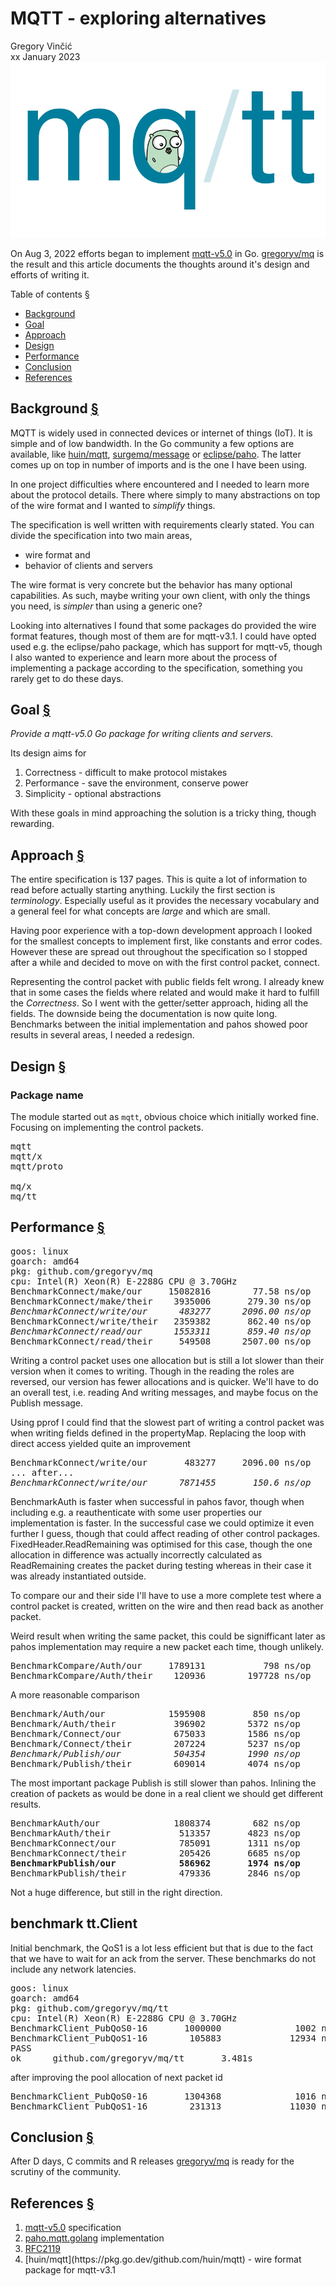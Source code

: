 <a name="top"></a>

# MQTT - exploring alternatives

<div id="about">
Gregory Vin&ccaron;i&cacute;<br>
xx January 2023
</div>

<img src="logo.svg" alt="logo" />


On Aug 3, 2022 efforts began to implement <a
href="https://docs.oasis-open.org/mqtt/mqtt/v5.0/os/mqtt-v5.0-os.html">mqtt-v5.0</a>
in Go. [gregoryv/mq](https://github.com/gregoryv/mq) is the
result and this article documents the thoughts around it's design and
efforts of writing it.

<a name="toc"></a>
<div class="anchored">Table of contents <a class="link" href="#toc">§</a></div>
<nav>
	<ul>
		<li><a href="#background">Background</a></li>
		<li><a href="#goal">Goal</a></li>
		<li><a href="#approach">Approach</a></li>
		<li><a href="#design">Design</a></li>
		<li><a href="#performance">Performance</a></li>
		<li><a href="#conclusion">Conclusion</a></li>
		<li><a href="#references">References</a></li>
	</ul>
</nav>

<a name="background"></a>
## Background <a class="link" href="#background">§</a>

MQTT is widely used in connected devices or internet of things
(IoT). It is simple and of low bandwidth. In the Go community a few
options are available,
like
[huin/mqtt](https://pkg.go.dev/github.com/huin/mqtt),
[surgemq/message](https://pkg.go.dev/github.com/surgemq/message)
or
[eclipse/paho](https://github.com/eclipse/paho.mqtt.golang).
The latter comes up on top in number of imports and is the one I have
been using.

In one project difficulties where encountered and I needed to learn
more about the protocol details. There where simply to many
abstractions on top of the wire format and I wanted to *simplify*
things. 

The specification is well written with requirements clearly stated.
You can divide the specification into two main areas, 

- wire format and 
- behavior of clients and servers

The wire format is very concrete but the behavior has many optional
capabilities. As such, maybe writing your own client, with only the
things you need, is *simpler* than using a generic one?

Looking into alternatives I found that some packages do provided the
wire format features, though most of them are for mqtt-v3.1.  I could
have opted used e.g. the eclipse/paho package, which has support for
mqtt-v5, though I also wanted to experience and learn more about the
process of implementing a package according to the specification,
something you rarely get to do these days.



<a name="goal"></a>
## Goal <a class="link" href="#goal">§</a>

*Provide a mqtt-v5.0 Go package for writing clients and
servers.*

Its design aims for

1. Correctness - difficult to make protocol mistakes
2. Performance - save the environment, conserve power
3. Simplicity - optional abstractions

With these goals in mind approaching the solution is a tricky thing,
though rewarding.



<a name="approach"></a>
## Approach <a class="link" href="#approach">§</a>

The entire specification is 137 pages. This is quite a lot of
information to read before actually starting anything. Luckily the
first section is *terminology*. Especially useful as it provides the
necessary vocabulary and a general feel for what concepts are
*large* and which are small.

Having poor experience with a top-down development approach I looked
for the smallest concepts to implement first, like constants and error
codes. However these are spread out throughout the specification so I
stopped after a while and decided to move on with the first control
packet, connect. 

Representing the control packet with public fields felt wrong.  I
already knew that in some cases the fields where related and would
make it hard to fulfill the *Correctness*. So I went with the
getter/setter approach, hiding all the fields. The downside being the
documentation is now quite long. Benchmarks between the initial
implementation and pahos showed poor results in several areas, I
needed a redesign.


<!--
A decision I made was Not to dig deep into the other packages
to find solutions. Instead the challenge would be to figure it out on
my own and just compare, e.g. performance.

Performance: this is where I would get a chance to explore more of the
memory alignment and allocation optimizations I've read about but
never tried. Hopefully with benchmarks in place I can provide some
useful insights to the community about either my own improvements or
possible ones in the paho module. -->

<a name="design"></a>
## Design <a class="link" href="#design">§</a>

### Package name

The module started out as <code>mqtt</code>, obvious choice which initially worked fine.
Focusing on implementing the control packets.

<pre>
mqtt
mqtt/x
mqtt/proto

mq/x
mq/tt
</pre>

<a name="performance"></a>
## Performance <a class="link" href="#performance">§</a>

<pre>
goos: linux
goarch: amd64
pkg: github.com/gregoryv/mq
cpu: Intel(R) Xeon(R) E-2288G CPU @ 3.70GHz
BenchmarkConnect/make/our     15082816        77.58 ns/op      24 B/op       3 allocs/op
BenchmarkConnect/make/their    3935006       279.30 ns/op     512 B/op       5 allocs/op
<em>BenchmarkConnect/write/our      483277      2096.00 ns/op     48 B/op       1 allocs/op</em>
BenchmarkConnect/write/their   2359382       862.40 ns/op     368 B/op      10 allocs/op
<em>BenchmarkConnect/read/our      1553311       859.40 ns/op    440 B/op       8 allocs/op</em>
BenchmarkConnect/read/their     549508      2507.00 ns/op    3288 B/op      24 allocs/op
</pre>

Writing a control packet uses one allocation but is still a lot slower
than their version when it comes to writing. Though in the reading the
roles are reversed, our version has fewer allocations and is quicker.
We'll have to do an overall test, i.e. reading And writing messages,
and maybe focus on the Publish message.


Using pprof I could find that the slowest part of writing a control
packet was when writing fields defined in the propertyMap. Replacing
the loop with direct access yielded quite an improvement

<pre>
BenchmarkConnect/write/our       483277     2096.00 ns/op      48 B/op       1 allocs/op
... after...
<em>BenchmarkConnect/write/our      7871455       150.6 ns/op      48 B/op       1 allocs/op</em>
</pre>


BenchmarkAuth is faster when successful in pahos favor, though when
including e.g. a reauthenticate with some user properties our
implementation is faster. In the successful case we could optimize it
even further I guess, though that could affect reading of other
control packages. FixedHeader.ReadRemaining was optimised for this
case, though the one allocation in difference was actually incorrectly
calculated as ReadRemaining creates the packet during testing whereas
in their case it was already instantiated outside.

To compare our and their side I'll have to use a more complete test
where a control packet is created, written on the wire and then read
back as another packet.

Weird result when writing the same packet, this could be signifficant
later as pahos implementation may require a new packet each time,
though unlikely.

<pre>
BenchmarkCompare/Auth/our     1789131           798 ns/op       232 B/op   16 allocs/op
BenchmarkCompare/Auth/their    120936        197728 ns/op   1063672 B/op   22 allocs/op
</pre>


A more reasonable comparison

<pre>
Benchmark/Auth/our            1595908         850 ns/op       296 B/op     18 allocs/op
Benchmark/Auth/their           396902        5372 ns/op      4208 B/op     43 allocs/op
Benchmark/Connect/our          675033        1586 ns/op       880 B/op     16 allocs/op
Benchmark/Connect/their        207224        5237 ns/op      5552 B/op     50 allocs/op
<em>Benchmark/Publish/our          504354        1990 ns/op       880 B/op     32 allocs/op</em>
Benchmark/Publish/their        609014        4074 ns/op      4064 B/op     41 allocs/op
</pre>

The most important package Publish is still slower than
pahos. Inlining the creation of packets as would be done in a real
client we should get different results.

<pre>
BenchmarkAuth/our              1808374        682 ns/op      264 B/op      17 allocs/op
BenchmarkAuth/their             513357       4823 ns/op     4208 B/op      43 allocs/op
BenchmarkConnect/our            785091       1311 ns/op      880 B/op      16 allocs/op
BenchmarkConnect/their          205426       6685 ns/op     5552 B/op      50 allocs/op
<b>BenchmarkPublish/our            586962       1974 ns/op      688 B/op      31 allocs/op</b>
BenchmarkPublish/their          479336       2846 ns/op     4064 B/op      41 allocs/op
</pre>

Not a huge difference, but still in the right direction.



## benchmark tt.Client

Initial benchmark, the QoS1 is a lot less efficient but that is due to
the fact that we have to wait for an ack from the server. These
benchmarks do not include any network latencies.

<pre>
goos: linux
goarch: amd64
pkg: github.com/gregoryv/mq/tt
cpu: Intel(R) Xeon(R) E-2288G CPU @ 3.70GHz
BenchmarkClient_PubQoS0-16       1000000              1002 ns/op             560 B/op         11 allocs/op
BenchmarkClient_PubQoS1-16        105883             12934 ns/op            1072 B/op         24 allocs/op
PASS
ok      github.com/gregoryv/mq/tt       3.481s
</pre>

after improving the pool allocation of next packet id

<pre>
BenchmarkClient_PubQoS0-16       1304368              1016 ns/op             560 B/op         11 allocs/op
BenchmarkClient_PubQoS1-16        231313             11030 ns/op            1072 B/op         24 allocs/op
</pre>

<a name="conclusion"></a>
## Conclusion <a class="link" href="#conclusion">§</a>

After D days, C commits and R
releases [gregoryv/mq](https://github.com/gregoryv/mq) is ready for
the scrutiny of the community.

<a name="references"></a>
## References <a class="link" href="#references">§</a>

<ol>
	<li><a href="https://docs.oasis-open.org/mqtt/mqtt/v5.0/os/mqtt-v5.0-os.html">mqtt-v5.0</a> specification</li>
	<li><a href="https://pkg.go.dev/github.com/eclipse/paho.mqtt.golang">paho.mqtt.golang</a> implementation</li>
	<li><a href="http://www.rfc-editor.org/info/rfc2119">RFC2119</a></li>
	<li>[huin/mqtt](https://pkg.go.dev/github.com/huin/mqtt) - wire format package for mqtt-v3.1</li>
</ol>
